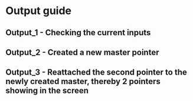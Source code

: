 # Output guide

## Output_1 - Checking the current inputs

## Output_2 - Created a new master pointer

## Output_3 - Reattached the second pointer to the newly created master, thereby 2 pointers showing in the screen

